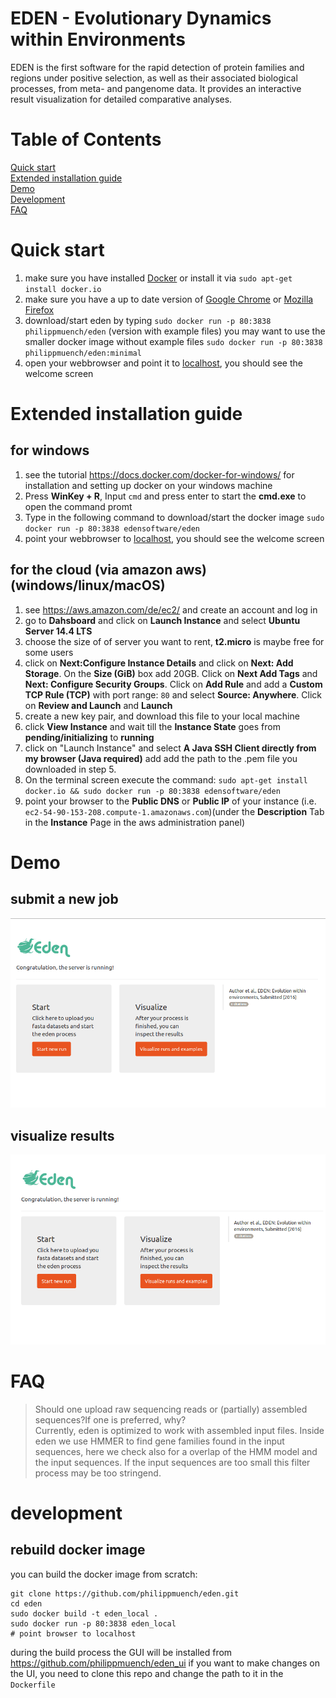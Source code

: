 # EDEN - Evolutionary Dynamics within Environments

EDEN is the first software for the rapid detection of protein families and regions under positive selection, as well as their associated biological processes, from meta- and pangenome data. It provides an interactive result visualization for detailed comparative analyses.
 
# Table of Contents  
[Quick start](#quick-start)  
[Extended installation guide](#Extended-installation-guide)  
[Demo](#demo)  
[Development](#development)  
[FAQ](#faq)  

# Quick start
1. make sure you have installed [Docker](https://github.com/docker/docker) or install it via `sudo apt-get install docker.io`
2. make sure you have a up to date version of [Google Chrome](https://www.google.de/chrome/browser/desktop/) or [Mozilla Firefox](https://www.mozilla.org/de/firefox/new/)
3. download/start eden by typing `sudo docker run -p 80:3838 philippmuench/eden` (version with example files) you may want to use the smaller docker image without example files `sudo docker run -p 80:3838 philippmuench/eden:minimal`  
4. open your webbrowser and point it to [localhost](localhost), you should see the welcome screen

# Extended installation guide
## for windows
1. see the tutorial https://docs.docker.com/docker-for-windows/ for installation and setting up docker on your windows machine
2. Press **WinKey + R**, Input `cmd` and press enter to start the **cmd.exe** to open the command promt
3. Type in the following command to download/start the docker image `sudo docker run -p 80:3838 edensoftware/eden` 
4. point your webbrowser to [localhost](localhost), you should see the welcome screen

## for the cloud (via amazon aws) (windows/linux/macOS)
1. see https://aws.amazon.com/de/ec2/ and create an account and log in
2. go to **Dahsboard** and click on **Launch Instance** and select **Ubuntu Server 14.4 LTS**
3. choose the size of of server you want to rent, **t2.micro** is maybe free for some users
4. click on **Next:Configure Instance Details** and click on **Next: Add Storage**. On the **Size (GiB)** box add 20GB. Click on **Next Add Tags** and **Next: Configure Security Groups**. Click on **Add Rule** and add a **Custom TCP Rule (TCP)** with port range: `80` and select **Source: Anywhere**. Click on **Review and Launch** and **Launch**
5. create a new key pair, and download this file to your local machine
6. click **View Instance** and wait till the **Instance State** goes from **pending/initializing** to **running**
7. click on "Launch Instance" and select **A Java SSH Client directly from my browser (Java required)** add add the path to the .pem file you downloaded in step 5. 
10. On the terminal screen execute the command: `sudo apt-get install docker.io && sudo docker run -p 80:3838 edensoftware/eden`
11. point your browser to the **Public DNS** or **Public IP** of your instance (i.e. `ec2-54-90-153-208.compute-1.amazonaws.com`)(under the **Description** Tab in the **Instance** Page in the aws administration panel)

# Demo
## submit a new job
![submit a new job](start.gif "submit a new job")

## visualize results
![visualize results](samples.gif "visualize results")


# FAQ

 > Should one upload raw sequencing reads or (partially) assembled sequences?If one is preferred, why?  
Currently, eden is optimized to work with assembled input files. Inside eden we use HMMER to find gene families found in the input sequences, here we check also for a overlap of the HMM model and the input sequences. If the input sequences are too small this filter process may be too stringend.

# development
## rebuild docker image 

you can build the docker image from scratch:

```
git clone https://github.com/philippmuench/eden.git
cd eden
sudo docker build -t eden_local .
sudo docker run -p 80:3838 eden_local
# point browser to localhost
```

during the build process the GUI will be installed from https://github.com/philippmuench/eden_ui
if you want to make changes on the UI, you need to clone this repo and change the path to it in the `Dockerfile`
